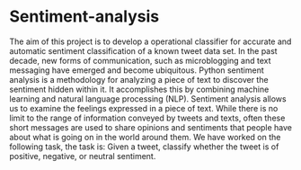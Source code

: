 # Sentiment-analysis
The aim of this project is to develop a operational classifier for accurate and automatic sentiment classification of a known tweet data set. In the past decade, new forms of communication, such as microblogging and text messaging have emerged and become ubiquitous. Python sentiment analysis is a methodology for analyzing a piece of text to discover the sentiment hidden within it. It accomplishes this by combining machine learning and natural language processing (NLP). Sentiment analysis allows us to examine the feelings expressed in a piece of text. While there is no limit to the range of information conveyed by tweets and texts, often these short messages are used to share opinions and sentiments that people have about what is going on in the world around them. We have worked on the following task, the task is: Given a tweet, classify whether the tweet is of positive, negative, or neutral sentiment.
